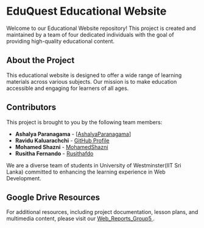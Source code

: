 # EduQuest Educational Website

Welcome to our Educational Website repository! This project is created and maintained by a team of four dedicated individuals with the goal of providing high-quality educational content.

## About the Project

This educational website is designed to offer a wide range of learning materials across various subjects. Our mission is to make education accessible and engaging for learners of all ages.

## Contributors

This project is brought to you by the following team members:

- **Ashalya Paranagama** - [[AshalyaParanagama](https://github.com/AshalyaParanagama)]
- **Ravidu Kaluarachchi** - [GitHub Profile](#)
- **Mohamed Shazni** - [MohamedShazni](https://github.com/MohamedShazni/Shazni)
- **Rusitha Fernando** - [Rusithafdo](https://github.com/Rusithafdo)

We are a diverse team of students in University of Westminster(IIT Sri Lanka) committed to enhancing the learning experience in Web Development.

## Google Drive Resources

For additional resources, including project documentation, lesson plans, and multimedia content, please visit our [Web_Reports_Group5 ](https://drive.google.com/drive/folders/1_tlGoOEy-IgV7lJNPhQEjPQ-xd-BBSrz?usp=drive_link).



